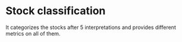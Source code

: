 # Stock classification
It categorizes the stocks after 5 interpretations and provides different metrics on all of them.
